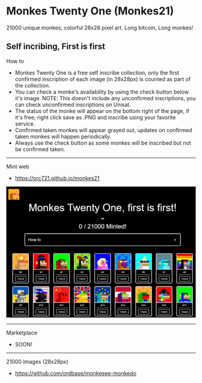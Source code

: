 # Monkes Twenty One (Monkes21)

21000 unique monkes, colorful 28x28 pixel art. Long bitcoin, Long monkes!


## Self incribing, First is first

How to


- Monkes Twenty One is a free self inscribe collection, only the first confirmed inscription of each image (in 28x28px) is counted as part of the collection.
- You can check a monke's availability by using the check button below it's image. NOTE: This doesn't include any unconfirmed inscriptions, you can check unconfirmed inscriptions on Unisat.
- The status of the monke will appear on the bottom right of the page, if it's free; right click save as .PNG and inscribe using your favorite service.
- Confirmed taken monkes will appear grayed out, updates on confirmed taken monkes will happen periodically.
- Always use the check button as some monkes will be inscribed but not be confirmed taken.


---

Mint web
  - <https://orc721.github.io/monkes21>

  ![](i/monkes21.png)
  
---

  Marketplace
  - SOON!
  
---


21000 Images (28x28px)
- <https://github.com/ordbase/monkesee-monkedo>